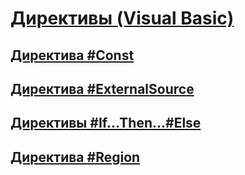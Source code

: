 # [Директивы (Visual Basic)](directives.md)
## [Директива #Const](const-directive.md)
## [Директива #ExternalSource](externalsource-directive.md)
## [Директивы #If...Then...#Else](if-then-else-directives.md)
## [Директива #Region](region-directive.md)
